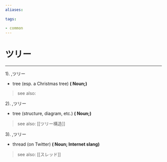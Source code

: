 ```yaml
---
aliases:
    
tags:
    
- common
---
```


# ツリー
---
1).
,ツリー

- tree (esp. a Christmas tree)
**( Noun;)**
> see also: 
            
2).
,ツリー

- tree (structure, diagram, etc.)
**( Noun;)**
> see also:  [[ツリー構造]]
            
3).
,ツリー

- thread (on Twitter)
**( Noun; Internet slang)**
> see also:  [[スレッド]]
            